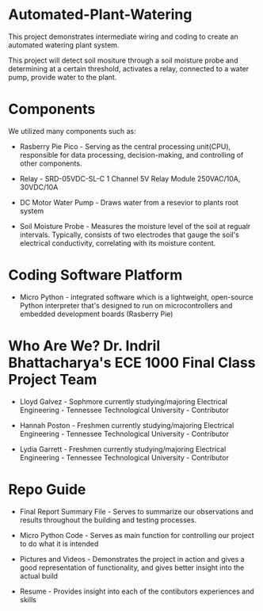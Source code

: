 # Automated-Plant-Watering
This project demonstrates intermediate wiring and coding to create an automated watering plant system.

This project will detect soil mositure through a soil moisture probe and determining at a certain threshold, activates a relay, connected to a water pump, provide water to the plant. 

# Components
We utilized many components such as:
 
  * Rasberry Pie Pico - Serving as the central processing unit(CPU), responsible for data processing, decision-making, and controlling of other components.
 
  * Relay - SRD-05VDC-SL-C 1 Channel 5V Relay Module 250VAC/10A, 30VDC/10A
  
  * DC Motor Water Pump - Draws water from a resevior to plants root system

  * Soil Moisture Probe - Measures the moisture level of the soil at regualr intervals. Typically, consists of two electrodes that gauge the soil's electrical conductivity, correlating with its moisture content.


# Coding Software Platform

   * Micro Python - integrated software which is a lightweight, open-source Python interpreter that's designed to run on microcontrollers and embedded development boards (Rasberry Pie)

# Who Are We? Dr. Indril Bhattacharya's ECE 1000 Final Class Project Team
* Lloyd Galvez - Sophmore currently studying/majoring Electrical Engineering - Tennessee Technological  University - Contributor

* Hannah Poston - Freshmen currently studying/majoring Electrical Engineering - Tennessee Technological University - Contributor

* Lydia Garrett - Freshmen currently studying/majoring Electrical Engineering - Tennessee Technological
University - Contributor 

# Repo Guide 
* Final Report Summary File - Serves to summarize our observations and results throughout the building and testing processes.

* Micro Python Code - Serves as main function for controlling our project to do what it is intended 

* Pictures and Videos - Demonstrates the project in action and gives a good representation of functionality, and gives better insight into the actual build

* Resume - Provides insight into each of the contibutors experiences and skills
